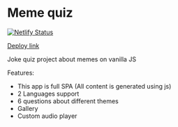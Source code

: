 # Meme quiz

[![Netlify Status](https://api.netlify.com/api/v1/badges/46aba321-a1b6-4a8c-8396-18addf6e0dff/deploy-status)](https://app.netlify.com/sites/meme-quiz/deploys)

[Deploy link](https://meme-quiz.netlify.app)

Joke quiz project about memes on vanilla JS

Features:

- This app is full SPA (All content is generated using js)
- 2 Languages support
- 6 questions about different themes
- Gallery
- Custom audio player
